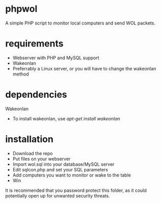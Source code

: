 # phpwol
A simple PHP script to monitor local computers and send WOL packets.

# requirements
* Webserver with PHP and MySQL support
* Wakeonlan
* Preferrably a Linux server, or you will have to change the wakeonlan method

# dependencies
Wakeonlan
* To install wakeonlan, use *apt-get install wakeonlan*

# installation
* Download the repo
* Put files on your webserver
* Import wol.sql into your database/MySQL server
* Edit sqlcon.php and set your SQL parameters
* Add computers you want to monitor or wake to the table
* Win

It is recommended that you password protect this folder, as it could potentially open up for unwanted security threats.
